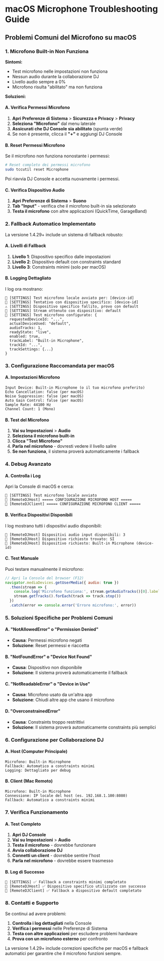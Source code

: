 # macOS Microphone Troubleshooting Guide

## Problemi Comuni del Microfono su macOS

### 1. Microfono Built-in Non Funziona

**Sintomi:**
- Test microfono nelle impostazioni non funziona
- Nessun audio durante la collaborazione DJ
- Livello audio sempre a 0%
- Microfono risulta "abilitato" ma non funziona

**Soluzioni:**

#### A. Verifica Permessi Microfono
1. **Apri Preferenze di Sistema** > **Sicurezza e Privacy** > **Privacy**
2. **Seleziona "Microfono"** dal menu laterale
3. **Assicurati che DJ Console sia abilitato** (spunta verde)
4. Se non è presente, clicca il **"+"** e aggiungi DJ Console

#### B. Reset Permessi Microfono
Se il microfono non funziona nonostante i permessi:
```bash
# Reset completo dei permessi microfono
sudo tccutil reset Microphone
```
Poi riavvia DJ Console e accetta nuovamente i permessi.

#### C. Verifica Dispositivo Audio
1. **Apri Preferenze di Sistema** > **Suono**
2. **Tab "Input"** - verifica che il microfono built-in sia selezionato
3. **Testa il microfono** con altre applicazioni (QuickTime, GarageBand)

### 2. Fallback Automatico Implementato

La versione 1.4.29+ include un sistema di fallback robusto:

#### A. Livelli di Fallback
1. **Livello 1**: Dispositivo specifico dalle impostazioni
2. **Livello 2**: Dispositivo default con constraints standard
3. **Livello 3**: Constraints minimi (solo per macOS)

#### B. Logging Dettagliato
I log ora mostrano:
```
🎤 [SETTINGS] Test microfono locale avviato per: [device-id]
🎤 [SETTINGS] Tentativo con dispositivo specifico: [device-id]
⚠️ [SETTINGS] Dispositivo specifico fallito, provo con default
🎤 [SETTINGS] Stream ottenuto con dispositivo: default
🎤 [SETTINGS] Test microfono configurato: {
  requestedDeviceId: "...",
  actualDeviceUsed: "default",
  audioTracks: 1,
  readyState: "live",
  enabled: true,
  trackLabel: "Built-in Microphone",
  trackId: "...",
  trackSettings: {...}
}
```

### 3. Configurazione Raccomandata per macOS

#### A. Impostazioni Microfono
```
Input Device: Built-in Microphone (o il tuo microfono preferito)
Echo Cancellation: false (per macOS)
Noise Suppression: false (per macOS)
Auto Gain Control: false (per macOS)
Sample Rate: 44100 Hz
Channel Count: 1 (Mono)
```

#### B. Test del Microfono
1. **Vai su Impostazioni** > **Audio**
2. **Seleziona il microfono built-in**
3. **Clicca "Test Microfono"**
4. **Parla nel microfono** - dovresti vedere il livello salire
5. **Se non funziona**, il sistema proverà automaticamente i fallback

### 4. Debug Avanzato

#### A. Controlla i Log
Apri la Console di macOS e cerca:
```
🎤 [SETTINGS] Test microfono locale avviato
🎤 [RemoteDJHost] ===== CONFIGURAZIONE MICROFONO HOST =====
🎤 [RemoteDJClient] ===== CONFIGURAZIONE MICROFONO CLIENT =====
```

#### B. Verifica Dispositivi Disponibili
I log mostrano tutti i dispositivi audio disponibili:
```
🎤 [RemoteDJHost] Dispositivi audio input disponibili: 3
🎤 [RemoteDJHost] Dispositivo richiesto trovato: SÌ
🎤 [RemoteDJHost] Dispositivo richiesto: Built-in Microphone (device-id)
```

#### C. Test Manuale
Puoi testare manualmente il microfono:
```javascript
// Apri la Console del browser (F12)
navigator.mediaDevices.getUserMedia({ audio: true })
  .then(stream => {
    console.log('Microfono funziona:', stream.getAudioTracks()[0].label)
    stream.getTracks().forEach(track => track.stop())
  })
  .catch(error => console.error('Errore microfono:', error))
```

### 5. Soluzioni Specifiche per Problemi Comuni

#### A. "NotAllowedError" o "Permission Denied"
- **Causa**: Permessi microfono negati
- **Soluzione**: Reset permessi e riaccetta

#### B. "NotFoundError" o "Device Not Found"
- **Causa**: Dispositivo non disponibile
- **Soluzione**: Il sistema proverà automaticamente il fallback

#### C. "NotReadableError" o "Device in Use"
- **Causa**: Microfono usato da un'altra app
- **Soluzione**: Chiudi altre app che usano il microfono

#### D. "OverconstrainedError"
- **Causa**: Constraints troppo restrittivi
- **Soluzione**: Il sistema proverà automaticamente constraints più semplici

### 6. Configurazione per Collaborazione DJ

#### A. Host (Computer Principale)
```
Microfono: Built-in Microphone
Fallback: Automatico a constraints minimi
Logging: Dettagliato per debug
```

#### B. Client (Mac Remoto)
```
Microfono: Built-in Microphone
Connessione: IP locale del host (es. 192.168.1.100:8080)
Fallback: Automatico a constraints minimi
```

### 7. Verifica Funzionamento

#### A. Test Completo
1. **Apri DJ Console**
2. **Vai su Impostazioni** > **Audio**
3. **Testa il microfono** - dovrebbe funzionare
4. **Avvia collaborazione DJ**
5. **Connetti un client** - dovrebbe sentire l'host
6. **Parla nel microfono** - dovrebbe essere trasmesso

#### B. Log di Successo
```
🎤 [SETTINGS] ✅ Fallback a constraints minimi completato
🎤 [RemoteDJHost] ✅ Dispositivo specifico utilizzato con successo
🎤 [RemoteDJClient] ✅ Fallback a dispositivo default completato
```

### 8. Contatti e Supporto

Se continui ad avere problemi:
1. **Controlla i log dettagliati** nella Console
2. **Verifica i permessi** nelle Preferenze di Sistema
3. **Testa con altre applicazioni** per escludere problemi hardware
4. **Prova con un microfono esterno** per confronto

La versione 1.4.29+ include correzioni specifiche per macOS e fallback automatici per garantire che il microfono funzioni sempre.
